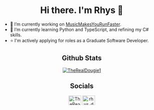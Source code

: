 <h1 align="center"> Hi there. I'm Rhys 👋 </h1>

- 🔭 I’m currently working on [MusicMakesYouRunFaster](https://github.com/TheRealDougie1/MusicMakesYouRunFaster).
- 🌱 I’m currently learning Python and TypeScript, and refining my C# skills.
- ⭐ I'm actively applying for roles as a Graduate Software Developer.

<h2 align="center"> Github Stats</h2>

<!-- Credit to https://github.com/anuraghazra/ for providing this! -->
<p align="center">
  <a href ="https://github.com/anuraghazra/github-readme-stats"> <img src="https://github-readme-stats.vercel.app/api/top-langs/?username=TheRealDougie1&layout=compact&theme=material-palenight" alt="TheRealDougie1" /> </a>
</p>

<h2 align="center"> Socials </h2>
<p align="center">
<a href="https://twitter.com/TheRealDougie1" target="blank"><img align="center" src="https://cdn.jsdelivr.net/npm/simple-icons@4.2.0/icons/twitter.svg" alt="TheRealDougie1" height="30" width="40" /></a>
<a href="https://instagram.com/rhys_dougie" target="blank"><img align="center" src="https://cdn.jsdelivr.net/npm/simple-icons@4.2.0/icons/instagram.svg" alt="rhys_dougie" height="30" width="40" /></a>
</p>
